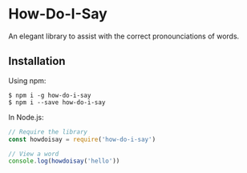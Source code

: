 # How-Do-I-Say

An elegant library to assist with the correct pronounciations of words.

## Installation
Using npm:

```
$ npm i -g how-do-i-say
$ npm i --save how-do-i-say
```

In Node.js:
```js
// Require the library
const howdoisay = require('how-do-i-say')

// View a word
console.log(howdoisay('hello'))
```
